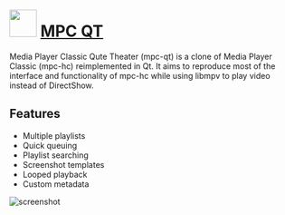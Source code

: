 # <img src="https://raw.githubusercontent.com/JourneyOver/chocolatey-packages/master/icons/mpc-qt.png" width="48" height="48"/> [MPC QT](https://chocolatey.org/packages/mpc-qt)

Media Player Classic Qute Theater (mpc-qt) is a clone of Media Player Classic (mpc-hc) reimplemented in Qt. It aims to reproduce most of the interface and functionality of mpc-hc while using libmpv to play video instead of DirectShow.

## Features

- Multiple playlists
- Quick queuing
- Playlist searching
- Screenshot templates
- Looped playback
- Custom metadata

![screenshot](https://raw.githubusercontent.com/JourneyOver/chocolatey-packages/master/readme_imgs/mpc-qt.png)
